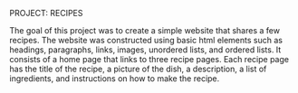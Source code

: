 PROJECT: RECIPES

The goal of this project was to create a simple website that shares a few recipes. The website was constructed using basic html elements such as headings, paragraphs, links, images, unordered lists, and ordered lists. It consists of a home page that links to three recipe pages. Each recipe page has the title of the recipe, a picture of the dish, a description, a list of ingredients, and instructions on how to make the recipe.